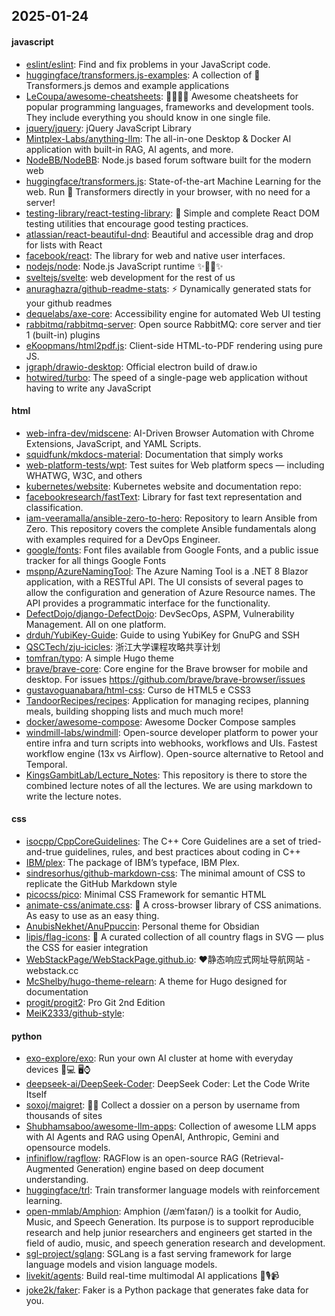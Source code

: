 ## 2025-01-24

#### javascript
* [eslint/eslint](https://github.com/eslint/eslint): Find and fix problems in your JavaScript code.
* [huggingface/transformers.js-examples](https://github.com/huggingface/transformers.js-examples): A collection of 🤗 Transformers.js demos and example applications
* [LeCoupa/awesome-cheatsheets](https://github.com/LeCoupa/awesome-cheatsheets): 👩‍💻👨‍💻 Awesome cheatsheets for popular programming languages, frameworks and development tools. They include everything you should know in one single file.
* [jquery/jquery](https://github.com/jquery/jquery): jQuery JavaScript Library
* [Mintplex-Labs/anything-llm](https://github.com/Mintplex-Labs/anything-llm): The all-in-one Desktop & Docker AI application with built-in RAG, AI agents, and more.
* [NodeBB/NodeBB](https://github.com/NodeBB/NodeBB): Node.js based forum software built for the modern web
* [huggingface/transformers.js](https://github.com/huggingface/transformers.js): State-of-the-art Machine Learning for the web. Run 🤗 Transformers directly in your browser, with no need for a server!
* [testing-library/react-testing-library](https://github.com/testing-library/react-testing-library): 🐐 Simple and complete React DOM testing utilities that encourage good testing practices.
* [atlassian/react-beautiful-dnd](https://github.com/atlassian/react-beautiful-dnd): Beautiful and accessible drag and drop for lists with React
* [facebook/react](https://github.com/facebook/react): The library for web and native user interfaces.
* [nodejs/node](https://github.com/nodejs/node): Node.js JavaScript runtime ✨🐢🚀✨
* [sveltejs/svelte](https://github.com/sveltejs/svelte): web development for the rest of us
* [anuraghazra/github-readme-stats](https://github.com/anuraghazra/github-readme-stats): ⚡ Dynamically generated stats for your github readmes
* [dequelabs/axe-core](https://github.com/dequelabs/axe-core): Accessibility engine for automated Web UI testing
* [rabbitmq/rabbitmq-server](https://github.com/rabbitmq/rabbitmq-server): Open source RabbitMQ: core server and tier 1 (built-in) plugins
* [eKoopmans/html2pdf.js](https://github.com/eKoopmans/html2pdf.js): Client-side HTML-to-PDF rendering using pure JS.
* [jgraph/drawio-desktop](https://github.com/jgraph/drawio-desktop): Official electron build of draw.io
* [hotwired/turbo](https://github.com/hotwired/turbo): The speed of a single-page web application without having to write any JavaScript

#### html
* [web-infra-dev/midscene](https://github.com/web-infra-dev/midscene): AI-Driven Browser Automation with Chrome Extensions, JavaScript, and YAML Scripts.
* [squidfunk/mkdocs-material](https://github.com/squidfunk/mkdocs-material): Documentation that simply works
* [web-platform-tests/wpt](https://github.com/web-platform-tests/wpt): Test suites for Web platform specs — including WHATWG, W3C, and others
* [kubernetes/website](https://github.com/kubernetes/website): Kubernetes website and documentation repo:
* [facebookresearch/fastText](https://github.com/facebookresearch/fastText): Library for fast text representation and classification.
* [iam-veeramalla/ansible-zero-to-hero](https://github.com/iam-veeramalla/ansible-zero-to-hero): Repository to learn Ansible from Zero. This repository covers the complete Ansible fundamentals along with examples required for a DevOps Engineer.
* [google/fonts](https://github.com/google/fonts): Font files available from Google Fonts, and a public issue tracker for all things Google Fonts
* [mspnp/AzureNamingTool](https://github.com/mspnp/AzureNamingTool): The Azure Naming Tool is a .NET 8 Blazor application, with a RESTful API. The UI consists of several pages to allow the configuration and generation of Azure Resource names. The API provides a programmatic interface for the functionality.
* [DefectDojo/django-DefectDojo](https://github.com/DefectDojo/django-DefectDojo): DevSecOps, ASPM, Vulnerability Management. All on one platform.
* [drduh/YubiKey-Guide](https://github.com/drduh/YubiKey-Guide): Guide to using YubiKey for GnuPG and SSH
* [QSCTech/zju-icicles](https://github.com/QSCTech/zju-icicles): 浙江大学课程攻略共享计划
* [tomfran/typo](https://github.com/tomfran/typo): A simple Hugo theme
* [brave/brave-core](https://github.com/brave/brave-core): Core engine for the Brave browser for mobile and desktop. For issues https://github.com/brave/brave-browser/issues
* [gustavoguanabara/html-css](https://github.com/gustavoguanabara/html-css): Curso de HTML5 e CSS3
* [TandoorRecipes/recipes](https://github.com/TandoorRecipes/recipes): Application for managing recipes, planning meals, building shopping lists and much much more!
* [docker/awesome-compose](https://github.com/docker/awesome-compose): Awesome Docker Compose samples
* [windmill-labs/windmill](https://github.com/windmill-labs/windmill): Open-source developer platform to power your entire infra and turn scripts into webhooks, workflows and UIs. Fastest workflow engine (13x vs Airflow). Open-source alternative to Retool and Temporal.
* [KingsGambitLab/Lecture_Notes](https://github.com/KingsGambitLab/Lecture_Notes): This repository is there to store the combined lecture notes of all the lectures. We are using markdown to write the lecture notes.

#### css
* [isocpp/CppCoreGuidelines](https://github.com/isocpp/CppCoreGuidelines): The C++ Core Guidelines are a set of tried-and-true guidelines, rules, and best practices about coding in C++
* [IBM/plex](https://github.com/IBM/plex): The package of IBM’s typeface, IBM Plex.
* [sindresorhus/github-markdown-css](https://github.com/sindresorhus/github-markdown-css): The minimal amount of CSS to replicate the GitHub Markdown style
* [picocss/pico](https://github.com/picocss/pico): Minimal CSS Framework for semantic HTML
* [animate-css/animate.css](https://github.com/animate-css/animate.css): 🍿 A cross-browser library of CSS animations. As easy to use as an easy thing.
* [AnubisNekhet/AnuPpuccin](https://github.com/AnubisNekhet/AnuPpuccin): Personal theme for Obsidian
* [lipis/flag-icons](https://github.com/lipis/flag-icons): 🎏 A curated collection of all country flags in SVG — plus the CSS for easier integration
* [WebStackPage/WebStackPage.github.io](https://github.com/WebStackPage/WebStackPage.github.io): ❤️静态响应式网址导航网站 - webstack.cc
* [McShelby/hugo-theme-relearn](https://github.com/McShelby/hugo-theme-relearn): A theme for Hugo designed for documentation
* [progit/progit2](https://github.com/progit/progit2): Pro Git 2nd Edition
* [MeiK2333/github-style](https://github.com/MeiK2333/github-style): 

#### python
* [exo-explore/exo](https://github.com/exo-explore/exo): Run your own AI cluster at home with everyday devices 📱💻 🖥️⌚
* [deepseek-ai/DeepSeek-Coder](https://github.com/deepseek-ai/DeepSeek-Coder): DeepSeek Coder: Let the Code Write Itself
* [soxoj/maigret](https://github.com/soxoj/maigret): 🕵️‍♂️ Collect a dossier on a person by username from thousands of sites
* [Shubhamsaboo/awesome-llm-apps](https://github.com/Shubhamsaboo/awesome-llm-apps): Collection of awesome LLM apps with AI Agents and RAG using OpenAI, Anthropic, Gemini and opensource models.
* [infiniflow/ragflow](https://github.com/infiniflow/ragflow): RAGFlow is an open-source RAG (Retrieval-Augmented Generation) engine based on deep document understanding.
* [huggingface/trl](https://github.com/huggingface/trl): Train transformer language models with reinforcement learning.
* [open-mmlab/Amphion](https://github.com/open-mmlab/Amphion): Amphion (/æmˈfaɪən/) is a toolkit for Audio, Music, and Speech Generation. Its purpose is to support reproducible research and help junior researchers and engineers get started in the field of audio, music, and speech generation research and development.
* [sgl-project/sglang](https://github.com/sgl-project/sglang): SGLang is a fast serving framework for large language models and vision language models.
* [livekit/agents](https://github.com/livekit/agents): Build real-time multimodal AI applications 🤖🎙️📹
* [joke2k/faker](https://github.com/joke2k/faker): Faker is a Python package that generates fake data for you.
